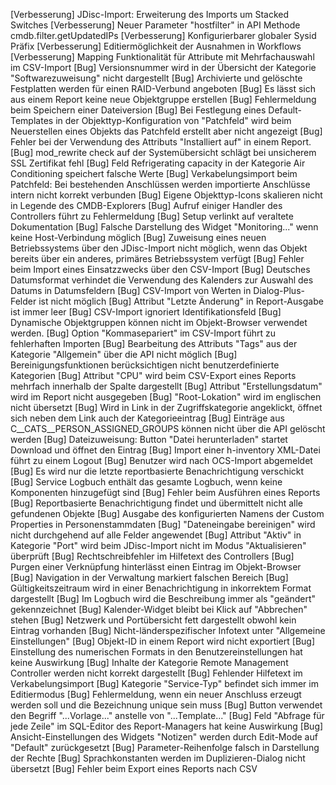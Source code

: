 [Verbesserung]  JDisc-Import: Erweiterung des Imports um Stacked Switches
[Verbesserung]  Neuer Parameter "hostfilter" in API Methode cmdb.filter.getUpdatedIPs
[Verbesserung]  Konfigurierbarer globaler Sysid Präfix
[Verbesserung]  Editiermöglichkeit der Ausnahmen in Workflows
[Verbesserung]  Mapping Funktionalität für Attribute mit Mehrfachauswahl im CSV-Import
[Bug]           Versionsnummer wird in der Übersicht der Kategorie "Softwarezuweisung" nicht dargestellt
[Bug]           Archivierte und gelöschte Festplatten werden für einen RAID-Verbund angeboten
[Bug]           Es lässt sich aus einem Report keine neue Objektgruppe erstellen
[Bug]           Fehlermeldung beim Speichern einer Dateiversion
[Bug]           Bei Festlegung eines Default-Templates in der Objekttyp-Konfiguration von "Patchfeld" wird beim Neuerstellen eines Objekts das Patchfeld erstellt aber nicht angezeigt
[Bug]           Fehler bei der Verwendung des Attributs "Installiert auf" in einem Report.
[Bug]           mod_rewrite check auf der Systemübersicht schlägt bei unsicherem SSL Zertifikat fehl
[Bug]           Feld Refrigerating capacity in der Kategorie Air Conditioning speichert falsche Werte
[Bug]           Verkabelungsimport beim Patchfeld: Bei bestehenden Anschlüssen werden importierte Anschlüsse intern nicht korrekt verbunden
[Bug]           Eigene Objekttyp-Icons skalieren nicht in Legende des CMDB-Explorers
[Bug]           Aufruf einiger Handler des Controllers führt zu Fehlermeldung
[Bug]           Setup verlinkt auf veraltete Dokumentation
[Bug]           Falsche Darstellung des Widget "Monitoring..." wenn keine Host-Verbindung möglich
[Bug]           Zuweisung eines neuen Betriebssystems über den JDisc-Import nicht möglich, wenn das Objekt bereits über ein anderes, primäres Betriebssystem verfügt
[Bug]           Fehler beim Import eines Einsatzzwecks über den CSV-Import
[Bug]           Deutsches Datumsformat verhindet die Verwendung des Kalenders zur Auswahl des Datums in Datumsfeldern
[Bug]           CSV-Import von Werten in Dialog-Plus-Felder ist nicht möglich
[Bug]           Attribut "Letzte Änderung" in Report-Ausgabe ist immer leer
[Bug]           CSV-Import ignoriert Identifikationsfeld
[Bug]           Dynamische Objektgruppen können nicht im Objekt-Browser verwendet werden.
[Bug]           Option "Kommasepariert" im CSV-Import führt zu fehlerhaften Importen
[Bug]           Bearbeitung des Attributs "Tags" aus der Kategorie "Allgemein" über die API nicht möglich
[Bug]           Bereinigungsfunktionen berücksichtigen nicht benutzerdefinierte Kategorien
[Bug]           Attribut "CPU" wird beim CSV-Export eines Reports mehrfach innerhalb der Spalte dargestellt
[Bug]           Attribut "Erstellungsdatum" wird im Report nicht ausgegeben
[Bug]           "Root-Lokation" wird im englischen nicht übersetzt
[Bug]           Wird in Link in der Zugriffskategorie angeklickt, öffnet sich neben dem Link auch der Kategorieeintrag
[Bug]           Einträge aus C__CATS__PERSON_ASSIGNED_GROUPS können nicht über die API gelöscht werden
[Bug]           Dateizuweisung: Button "Datei herunterladen" startet Download und öffnet den Eintrag
[Bug]           Import einer h-inventory XML-Datei führt zu einem Logout
[Bug]           Benutzer wird nach OCS-Import abgemeldet
[Bug]           Es wird nur die letzte reportbasierte Benachrichtigung verschickt
[Bug]           Service Logbuch enthält das gesamte Logbuch, wenn keine Komponenten hinzugefügt sind
[Bug]           Fehler beim Ausführen eines Reports
[Bug]           Reportbasierte Benachrichtigung findet und übermittelt nicht alle gefundenen Objekte
[Bug]           Ausgabe des konfigurierten Namens der Custom Properties in Personenstammdaten
[Bug]           "Dateneingabe bereinigen" wird nicht durchgehend auf alle Felder angewendet
[Bug]           Attribut "Aktiv" in Kategorie "Port" wird beim JDisc-Import nicht im Modus "Aktualisieren" überprüft
[Bug]           Rechtschreibfehler im Hilfetext des Controllers
[Bug]           Purgen einer Verknüpfung hinterlässt einen Eintrag im Objekt-Browser
[Bug]           Navigation in der Verwaltung markiert falschen Bereich
[Bug]           Gültigkeitszeitraum wird in einer Benachrichtigung in inkorrektem Format dargestellt
[Bug]           Im Logbuch wird die Beschreibung immer als "geändert" gekennzeichnet
[Bug]           Kalender-Widget bleibt bei Klick auf "Abbrechen" stehen
[Bug]           Netzwerk und Portübersicht fett dargestellt obwohl kein Eintrag vorhanden
[Bug]           Nicht-länderspezifischer Infotext unter "Allgemeine Einstellungen"
[Bug]           Objekt-ID in einem Report wird nicht exportiert
[Bug]           Einstellung des numerischen Formats in den Benutzereinstellungen hat keine Auswirkung
[Bug]           Inhalte der Kategorie Remote Management Controller werden nicht korrekt dargestellt
[Bug]           Fehlender Hilfetext im Verkabelungsimport
[Bug]           Kategorie "Service-Typ" befindet sich immer im Editiermodus
[Bug]           Fehlermeldung, wenn ein neuer Anschluss erzeugt werden soll und die Bezeichnung unique sein muss
[Bug]           Button verwendet den Begriff "...Vorlage..." anstelle von "...Template..."
[Bug]           Feld "Abfrage für jede Zeile" im SQL-Editor des Report-Managers hat keine Auswirkung
[Bug]           Ansicht-Einstellungen des Widgets "Notizen" werden durch Edit-Mode auf "Default" zurückgesetzt
[Bug]           Parameter-Reihenfolge falsch in Darstellung der Rechte
[Bug]           Sprachkonstanten werden im Duplizieren-Dialog nicht übersetzt
[Bug]           Fehler beim Export eines Reports nach CSV